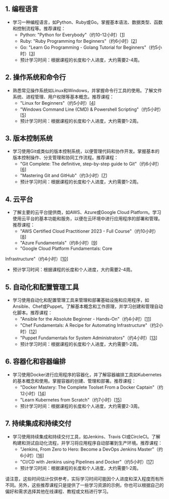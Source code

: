 ## 1. 编程语言

- 学习一种编程语言，如Python、Ruby或Go。掌握基本语法、数据类型、函数和控制流程等。推荐课程：
  - Python: "Python for Everybody"（约10-12小时）[[1](https://www.coursera.org/specializations/python)]
  - Ruby: "Ruby Programming for Beginners"（约6小时）[[2](https://www.udemy.com/course/ruby-programming-for-beginners/)]
  - Go: "Learn Go Programming - Golang Tutorial for Beginners"（约5小时）[[3](https://www.udemy.com/course/learn-go-the-complete-bootcamp-course-golang/)]
  - 预计学习时间：根据课程的长度和个人进度，大约需要2-4周。

## 2. 操作系统和命令行

- 熟悉常见操作系统如Linux和Windows，并掌握命令行工具的使用。了解文件系统、进程管理、用户权限等基本概念。推荐课程：
  - "Linux for Beginners"（约5小时）[[4](https://www.udemy.com/course/linux-for-beginners-using-windows/)]
  - "Windows Command Line (CMD) & Powershell Scripting"（约5小时）[[5](https://www.udemy.com/course/windows-command-line-powershell-scripting/)]
  - 预计学习时间：根据课程的长度和个人进度，大约需要1-2周。

## 3. 版本控制系统

- 学习使用Git或类似的版本控制系统，以便管理代码和协作开发。掌握基本的版本控制操作、分支管理和协同工作流程。推荐课程：
  - "Git Complete: The definitive, step-by-step guide to Git"（约6小时）[[6](https://www.udemy.com/course/git-complete/)]
  - "Mastering Git and GitHub"（约3小时）[[7](https://www.udemy.com/course/mastering-git-and-github/)]
  - 预计学习时间：根据课程的长度和个人进度，大约需要1-2周。

## 4. 云平台

- 了解主要的云平台提供商，如AWS、Azure或Google Cloud Platform。学习使用云平台的基本功能和服务，以便在云环境中进行应用程序的部署和管理。推荐课程：
  - "AWS Certified Cloud Practitioner 2023 - Full Course"（约10小时）[[8](https://www.youtube.com/watch?v=3hLmDS179YE)]
  - "Azure Fundamentals"（约8小时）[[9](https://www.pluralsight.com/courses/azure-fundamentals-big-picture)]
  - "Google Cloud Platform Fundamentals: Core

 Infrastructure"（约4小时）[[10](https://www.coursera.org/learn/gcp-fundamentals)]
  - 预计学习时间：根据课程的长度和个人进度，大约需要2-4周。

## 5. 自动化和配置管理工具

- 学习使用自动化和配置管理工具来管理和部署基础设施和应用程序，如Ansible、Chef或Puppet。了解基本概念和工作原理，并学习创建和管理自动化脚本。推荐课程：
  - "Ansible for the Absolute Beginner - Hands-On"（约4小时）[[11](https://www.udemy.com/course/ansible-for-the-absolute-beginner-hands-on/)]
  - "Chef Fundamentals: A Recipe for Automating Infrastructure"（约2小时）[[12](https://www.pluralsight.com/courses/chef-fundamentals)]
  - "Puppet Fundamentals for System Administrators"（约4小时）[[13](https://www.pluralsight.com/courses/puppet-fundamentals)]
  - 预计学习时间：根据课程的长度和个人进度，大约需要1-2周。

## 6. 容器化和容器编排

- 学习使用Docker进行应用程序的容器化，并了解容器编排工具如Kubernetes的基本概念和使用。掌握容器的创建、管理和部署。推荐课程：
  - "Docker Mastery: The Complete Toolset From a Docker Captain"（约12小时）[[14](https://www.udemy.com/course/docker-mastery/)]
  - "Learn Kubernetes from Scratch"（约7小时）[[15](https://www.udemy.com/course/learn-kubernetes/)]
  - 预计学习时间：根据课程的长度和个人进度，大约需要2-3周。

## 7. 持续集成和持续交付

- 学习使用持续集成和持续交付工具，如Jenkins、Travis CI或CircleCI。了解构建和测试自动化流程，并学习将应用程序自动部署到生产环境。推荐课程：
  - "Jenkins, From Zero to Hero: Become a DevOps Jenkins Master"（约6小时）[[16](https://www.udemy.com/course/jenkins-from-zero-to-hero/)]
  - "CI/CD with Jenkins using Pipelines and Docker"（约5小时）[[17](https://www.udemy.com/course/cicd-with-jenkins-using-pipelines-and-docker/)]
  - 预计学习时间：根据课程的长度和个人进度，大约需要1-2周。

请注意，这些时间估计仅供参考，实际学习时间可能因个人进度和深入程度而有所不同。另外，这些推荐课程只是提供了一些学习资源的示例，你也可以根据自己的偏好和需求选择其他在线课程、教程或文档进行学习。
